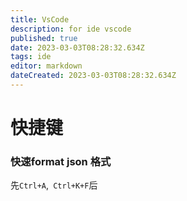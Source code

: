 ```yaml
---
title: VsCode
description: for ide vscode
published: true
date: 2023-03-03T08:28:32.634Z
tags: ide
editor: markdown
dateCreated: 2023-03-03T08:28:32.634Z
---
```


# 快捷键
### 快速format json 格式
先```Ctrl+A```,``` Ctrl+K+F```后